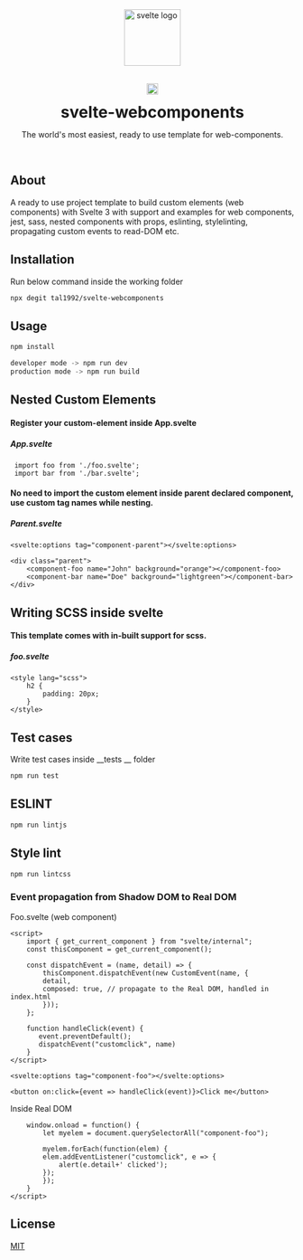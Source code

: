 <div align="center"><img src="https://pbs.twimg.com/profile_images/1121395911849062400/7exmJEg4.png" alt="svelte logo" width="100px"/></div><br>
<p align="center">
    <a href="https://twitter.com/intent/tweet?text=Svelte-webcomponents: A ready to use project template to build custom elements (web components) with Svelte 3 with support and examples for custom-elements, jest, sass, nested components with props, eslinting, stylelinting, propagating custom events to read-DOM etc."><img src="http://randojs.com/images/tweetShield.svg" alt="Tweet" height="20"/></a>
</p>

<h1 align="center" style="border: 0; margin: 5px;">svelte-webcomponents</h1>
<p align="center">The world's most easiest, ready to use template for web-components.</p><br>

## About
A ready to use project template to build custom elements (web components) with Svelte 3 with support and examples for web components, jest, sass, nested components with props, eslinting, stylelinting, propagating custom events to read-DOM etc.

## Installation

Run below command inside the working folder

```bash
npx degit tal1992/svelte-webcomponents

```
## Usage

```javascript
npm install

developer mode -> npm run dev
production mode -> npm run build
```

## Nested Custom Elements

#### Register your custom-element inside App.svelte

##### App.svelte
```
 import foo from './foo.svelte';
 import bar from './bar.svelte';
```

#### No need to import the custom element inside parent declared component, use custom tag names while nesting.

##### Parent.svelte
```
<svelte:options tag="component-parent"></svelte:options>

<div class="parent">
    <component-foo name="John" background="orange"></component-foo>
    <component-bar name="Doe" background="lightgreen"></component-bar>
</div>

```

## Writing SCSS inside svelte 

#### This template comes with in-built support for scss.

##### foo.svelte
```
<style lang="scss">
    h2 {
        padding: 20px;
    }
</style>
```

## Test cases 
Write test cases inside __tests __ folder

```javascript
npm run test
```

## ESLINT


```javascript
npm run lintjs
```

## Style lint


```javascript
npm run lintcss
```

### Event propagation from Shadow DOM to Real DOM

Foo.svelte (web component)
```
<script>
    import { get_current_component } from "svelte/internal";
    const thisComponent = get_current_component();

    const dispatchEvent = (name, detail) => {
        thisComponent.dispatchEvent(new CustomEvent(name, {
        detail,
        composed: true, // propagate to the Real DOM, handled in index.html
        }));
    };

    function handleClick(event) {
       event.preventDefault();
       dispatchEvent("customclick", name)
    }    
</script>

<svelte:options tag="component-foo"></svelte:options>

<button on:click={event => handleClick(event)}>Click me</button>

```

Inside Real DOM

```
	window.onload = function() {
		let myelem = document.querySelectorAll("component-foo");

		myelem.forEach(function(elem) {
		elem.addEventListener("customclick", e => {
			alert(e.detail+' clicked');
		});
		});
	}
</script>
```


## License
[MIT](https://choosealicense.com/licenses/mit/)
